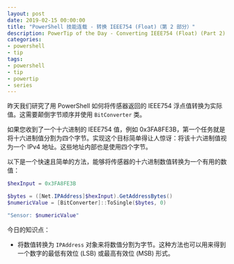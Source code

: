 ```yaml
---
layout: post
date: 2019-02-15 00:00:00
title: "PowerShell 技能连载 - 转换 IEEE754 (Float)（第 2 部分）"
description: PowerTip of the Day - Converting IEEE754 (Float) (Part 2)
categories:
- powershell
- tip
tags:
- powershell
- tip
- powertip
- series
---
```

昨天我们研究了用 PowerShell 如何将传感器返回的 IEEE754 浮点值转换为实际值。这需要颠倒字节顺序并使用 `BitConverter` 类。

如果您收到了一个十六进制的 IEEE754 值，例如 0x3FA8FE3B，第一个任务就是将十六进制值分割为四个字节。实现这个目标简单得让人惊讶：将该十六进制值视为一个 IPv4 地址。这些地址内部也是使用四个字节。

以下是一个快速且简单的方法，能够将传感器的十六进制数值转换为一个有用的数值：

```powershell
$hexInput = 0x3FA8FE3B

$bytes = ([Net.IPAddress]$hexInput).GetAddressBytes()
$numericValue = [BitConverter]::ToSingle($bytes, 0)

"Sensor: $numericValue"
```

今日的知识点：

* 将数值转换为 `IPAddress` 对象来将数值分割为字节。这种方法也可以用来得到一个数字的最低有效位 (LSB) 或最高有效位 (MSB) 形式。

<!--本文国际来源：[Converting IEEE754 (Float) (Part 2)](https://community.idera.com/database-tools/powershell/powertips/b/tips/posts/converting-ieee754-float-part-2)-->
